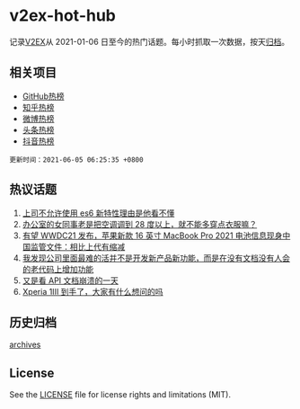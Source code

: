 # v2ex-hot-hub

 记录[V2EX](https://www.v2ex.com/)从 2021-01-06 日至今的热门话题。每小时抓取一次数据，按天[归档](archives)。
 
 ## 相关项目

- [GitHub热榜](https://github.com/snaildev/github-hot-hub)
- [知乎热榜](https://github.com/snaildev/zhihu-hot-hub)
- [微博热榜](https://github.com/snaildev/weibo-hot-hub)
- [头条热榜](https://github.com/snaildev/toutiao-hot-hub)
- [抖音热榜](https://github.com/snaildev/douyin-hot-hub)


 `更新时间：2021-06-05 06:25:35 +0800`

## 热议话题

1. [上司不允许使用 es6 新特性理由是他看不懂](https://www.v2ex.com/t/781261)
1. [办公室的女同事老是把空调调到 28 度以上，就不能多穿点衣服嘛？](https://www.v2ex.com/t/781421)
1. [有望 WWDC21 发布，苹果新款 16 英寸 MacBook Pro 2021 电池信息现身中国监管文件：相比上代有缩减](https://www.v2ex.com/t/781371)
1. [我发现公司里面最难的活并不是开发新产品新功能，而是在没有文档没有人会的老代码上增加功能](https://www.v2ex.com/t/781262)
1. [又是看 API 文档崩溃的一天](https://www.v2ex.com/t/781386)
1. [Xperia 1III 到手了，大家有什么想问的吗](https://www.v2ex.com/t/781431)

## 历史归档

[archives](archives)

## License

See the [LICENSE](LICENSE) file for license rights and limitations (MIT).
